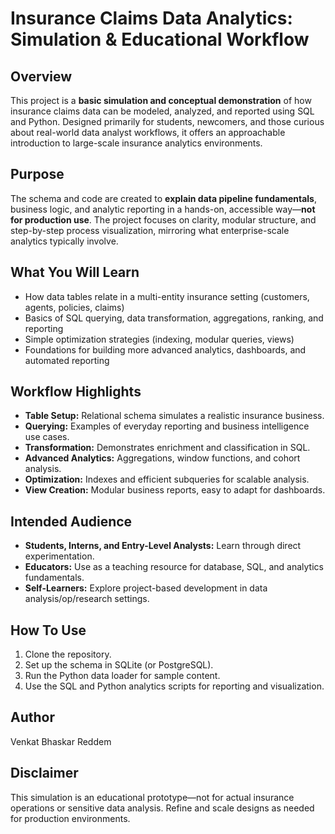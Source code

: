 # Insurance Claims Data Analytics: Simulation & Educational Workflow

## Overview
This project is a **basic simulation and conceptual demonstration** of how insurance claims data can be modeled, analyzed, and reported using SQL and Python. Designed primarily for students, newcomers, and those curious about real-world data analyst workflows, it offers an approachable introduction to large-scale insurance analytics environments.

## Purpose
The schema and code are created to **explain data pipeline fundamentals**, business logic, and analytic reporting in a hands-on, accessible way—**not for production use**. The project focuses on clarity, modular structure, and step-by-step process visualization, mirroring what enterprise-scale analytics typically involve.

## What You Will Learn
- How data tables relate in a multi-entity insurance setting (customers, agents, policies, claims)
- Basics of SQL querying, data transformation, aggregations, ranking, and reporting
- Simple optimization strategies (indexing, modular queries, views)
- Foundations for building more advanced analytics, dashboards, and automated reporting

## Workflow Highlights
- **Table Setup:** Relational schema simulates a realistic insurance business.
- **Querying:** Examples of everyday reporting and business intelligence use cases.
- **Transformation:** Demonstrates enrichment and classification in SQL.
- **Advanced Analytics:** Aggregations, window functions, and cohort analysis.
- **Optimization:** Indexes and efficient subqueries for scalable analysis.
- **View Creation:** Modular business reports, easy to adapt for dashboards.

## Intended Audience
- **Students, Interns, and Entry-Level Analysts:** Learn through direct experimentation.
- **Educators:** Use as a teaching resource for database, SQL, and analytics fundamentals.
- **Self-Learners:** Explore project-based development in data analysis/op/research settings.

## How To Use
1. Clone the repository.
2. Set up the schema in SQLite (or PostgreSQL).
3. Run the Python data loader for sample content.
4. Use the SQL and Python analytics scripts for reporting and visualization.

## Author
Venkat Bhaskar Reddem

## Disclaimer
This simulation is an educational prototype—not for actual insurance operations or sensitive data analysis. Refine and scale designs as needed for production environments.
